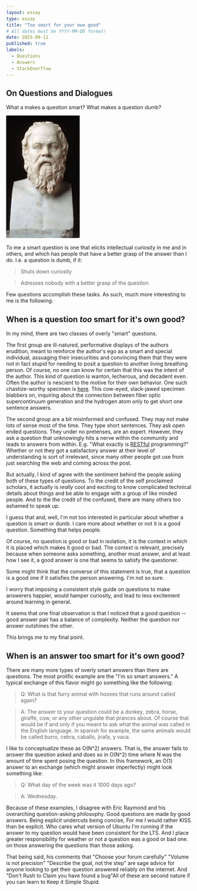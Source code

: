 ```yaml
---
layout: essay
type: essay
title: "Too smart for your own good"
# All dates must be YYYY-MM-DD format!
date: 2025-09-11
published: true
labels:
  - Questions
  - Answers
  - StackOverflow
---
```

## On Questions and Dialogues
What a makes a question smart? What makes a question dumb?

<img width="200px" class="rounded float-start pe-4" src="../img/toosmartforyourowngood/socrates.png">



To me a smart question is one that elicits intellectual curiosity in me and in others, and which has people that have a better grasp of the answer than I do. I.e. a question is dumb, if it: 

> Shuts down curiosity

> Adresses nobody with a better grasp of the question

Few questions accomplish these tasks. As such, much more interesting to me is the following:

## When is a question *too* smart for it's own good? 

In my mind, there are two classes of overly "smart" questions.

The first group are ill-natured, performative displays of the authors erudition, meant to reinforce the author's ego as a smart and special individual, assuaging their insecurities and convincing them that they were not in fact stupid for needing to posit a question to another living breathing person. Of course, no one can know for certain that this was the intent of the author. This kind of question is wanton, lecherous, and decadent even. Often the author is nescient to the motive for their own behavior. One such chastize-worthy specimen is [here](https://physics.stackexchange.com/q/859253). This cow-eyed, slack-jawed specimen blabbers on, inquiring about the connection between fiber optic supercontinuum generation and the hydrogen atom only to get short one sentence answers.

The second group are a bit misinformed and confused. They may not make lots of sense most of the time. They type short sentences. They ask open ended questions. They under no pretenses, are an expert. However, they ask a question that unknowingly hits a nerve within the community and leads to answers from within. E.g. "What exactly is [RESTful](https://stackoverflow.com/q/671118) programming?" Whether or not they got a satisfactory answer at their level of understanding is sort of irrelevant, since many other people got use from just searching the web and coming across the post.

But actually, I kind of agree with the sentiment behind the people asking both of these types of questions. To the credit of the self proclaimed scholars, it actually is *really* cool and exciting to know complicated technical details about things and be able to engage with a group of like minded people. And to the the credit of the confused, there are many others too ashamed to speak up.

I guess that and, well, I'm not too interested in particular about whether a question is smart or dumb. I care more about whether or not it is a good question. Something that helps people.

Of course, no question is good or bad in isolation, it is the context in which it is placed which makes it good or bad. The context is relevant, precisely because when someone asks something, another must answer, and at least how I see it, a good answer is one that seems to satisfy the questioner. 

Some might think that the converse of this statement is true, that a question is a good one if it satisfies the person answering. I'm not so sure.

I worry that imposing a consistent style guide on questions to make answerers happier, would hamper curiosity, and lead to less excitement around learning in general.

It seems that one final observation is that I noticed that a good question -- good answer pair has a balance of complexity. Neither the question nor answer outshines the other. 

This brings me to my final point. 

## When is an answer too smart for it's own good?

There are many more types of overly smart answers than there are questions. The most prolific example are the "I'm so smart answers." A typical exchange of this flavor might go something like the following:

>Q: What is that furry animal with hooves that runs around called again?

>A: The answer to your question could be a donkey, zebra, horse, giraffe, cow, or any other ungulate that prances about. Of course that would be if and only if you meant to ask what the animal was called in the English language. In spanish for example, the same animals would be called burro, cebra, caballo, jirafa, y vaca. 

I like to conceptualize these as O(N^2) answers. That is, the answer fails to answer the question asked and does so in O(N^2) time where N was the amount of time spent posing the question. In this framework, an O(1) answer to an exchange (which might answer imperfectly) might look something like:

>Q: What day of the week was it 1000 days ago?

>A: Wednesday.


Because of these examples, I disagree with Eric Raymond and his overarching question-asking philosophy. Good questions are made by good answers. Being explicit undercuts being concise, 
For me I would rather KISS than be explicit. Who cares what version of Ubuntu I'm running if the answer to my question would have been consistent for the LTS. And I place greater responsibility for weather or not a question was a good or bad one. on those answering the questions than those asking. 

That being said, his comments that "Choose your forum carefully" "Volume is not precision" "Describe the goal, not the step" are sage advice for anyone looking to get their question answered reliably on the internet. And "Don't Rush to Claim you have found a bug"All of these are second nature if you can learn to Keep it Simple Stupid.




